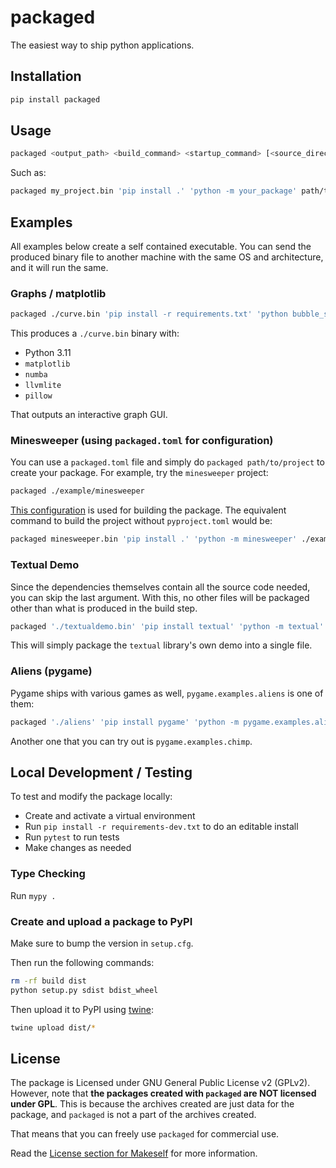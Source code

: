 # packaged

The easiest way to ship python applications.

## Installation

```bash
pip install packaged
```

## Usage

```bash
packaged <output_path> <build_command> <startup_command> [<source_directory>]
```

Such as:

```bash
packaged my_project.bin 'pip install .' 'python -m your_package' path/to/project
```

## Examples

All examples below create a self contained executable. You can send the produced
binary file to another machine with the same OS and architecture, and it will
run the same.

### Graphs / matplotlib

```bash
packaged ./curve.bin 'pip install -r requirements.txt' 'python bubble_sort_curve.py' ./example/matplotlib
```

This produces a `./curve.bin` binary with:

- Python 3.11
- `matplotlib`
- `numba`
- `llvmlite`
- `pillow`

That outputs an interactive graph GUI.

### Minesweeper (using `packaged.toml` for configuration)

You can use a `packaged.toml` file and simply do `packaged path/to/project` to
create your package. For example, try the `minesweeper` project:

```bash
packaged ./example/minesweeper
```

[This configuration](tests/end_to_end/test_packages/minesweeper/packaged.toml)
is used for building the package. The equivalent command to build the project
without `pyproject.toml` would be:

```bash
packaged minesweeper.bin 'pip install .' 'python -m minesweeper' ./example/minesweeper
```

### Textual Demo

Since the dependencies themselves contain all the source code needed, you can
skip the last argument. With this, no other files will be packaged other than
what is produced in the build step.

```bash
packaged './textualdemo.bin' 'pip install textual' 'python -m textual'
```

This will simply package the `textual` library's own demo into a single file.

### Aliens (pygame)

Pygame ships with various games as well, `pygame.examples.aliens` is one of them:

```bash
packaged './aliens' 'pip install pygame' 'python -m pygame.examples.aliens'
```

Another one that you can try out is `pygame.examples.chimp`.

## Local Development / Testing

To test and modify the package locally:

- Create and activate a virtual environment
- Run `pip install -r requirements-dev.txt` to do an editable install
- Run `pytest` to run tests
- Make changes as needed

### Type Checking

Run `mypy .`

### Create and upload a package to PyPI

Make sure to bump the version in `setup.cfg`.

Then run the following commands:

```bash
rm -rf build dist
python setup.py sdist bdist_wheel
```

Then upload it to PyPI using [twine](https://twine.readthedocs.io/en/latest/#installation):

```bash
twine upload dist/*
```

## License

The package is Licensed under GNU General Public License v2 (GPLv2). However,
note that **the packages created with `packaged` are NOT licensed under GPL**.
This is because the archives created are just data for the package, and
`packaged` is not a part of the archives created.

That means that you can freely use `packaged` for commercial use.

Read the [License section for Makeself](https://github.com/megastep/makeself?tab=readme-ov-file#license) for more information.
